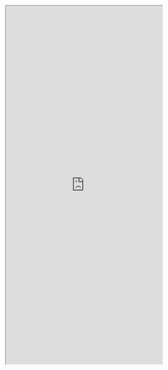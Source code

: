 <iframe 
		height = 1150 
		width = 100% 
		padding = 0 0 
		margins = 0 0
		src="https://raytracing.github.io/books/RayTracingTheNextWeek.html"></iframe>


